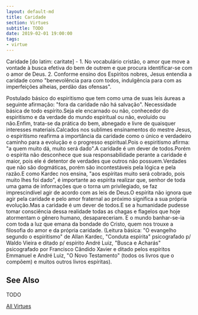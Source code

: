 ```yaml
---
layout: default-md
title: Caridade
section: Virtues
subtitle: TODO
date: 2019-02-01 19:00:00
tags: 
- virtue
---
```


Caridade [do latim: caritate] - 1. No vocabulário cristão, o amor que move a vontade à busca efetiva do bem de outrem e que procura identificar-se com o amor de Deus. 2. Conforme ensino dos Espíritos nobres, Jesus entendia a caridade como "benevolência para com todos, indulgência para com as imperfeições alheias, perdão das ofensas".

Postulado básico do espiritismo que tem como uma de suas leis áureas a seguinte afirmação: "fora da caridade não há salvação". Necessidade básica de todo espírito.Seja ele encarnado ou não, conhecedor do espiritismo e da verdade do mundo espiritual ou não, evoluído ou não.Enfim, trata-se da prática do bem, abnegado e livre de quaisquer interesses materiais.Calcados nos sublimes ensinamentos do mestre Jesus, o espiritismo reafirma a importância da caridade como o único e verdadeiro caminho para a evolução e o progresso espiritual.Pois o espiritismo afirma: "a quem muito dá, muito será dado".A caridade é um dever de todos.Porém o espírita não desconhece que sua responsabilidade perante a caridade é maior, pois ele é detentor de verdades que outros não possuem.Verdades que não são dogmáticas, porém são incontestáveis pela lógica e pela razão.E como Kardec nos ensina, "aos espíritas muito será cobrado, pois muito lhes foi dado", é importante ao espírita realizar que, senhor de toda uma gama de informações que o torna um privilegiado, se faz imprescindível agir de acordo com as leis de Deus.O espírita não ignora que agir pela caridade e pelo amor fraternal ao próximo significa a sua própria evolução.Mas a caridade é um dever de todos.E se a humanidade pudesse tomar consciência dessa realidade todas as chagas e flagelos que hoje atormentam o gênero humano, desapareceriam. E o mundo banhar-se-ia com toda a luz que emana da bondade do Cristo, quem nos trouxe a filosofia do amor e da própria caridade. (Leitura básica: "O evangelho segundo o espiritismo" de Allan Kardec, "Conduta espírita" psicografado p/ Waldo Vieira e ditado p/ espírito André Luiz, "Busca e Acharás" psicografado por Francisco Cândido Xavier e ditado pelos espíritos Emmanuel e André Luiz, "O Novo Testamento" (todos os livros que o compõem) e muitos outros livros espíritas).

## See Also
TODO


<a href="./" class="button special">All Virtues</a>
